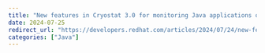 ```yaml
---
title: "New features in Cryostat 3.0 for monitoring Java applications on OpenShift"
date: 2024-07-25
redirect_url: "https://developers.redhat.com/articles/2024/07/24/new-features-cryostat-30-monitoring-java-applications-openshift"
categories: ["Java"]
---
```

